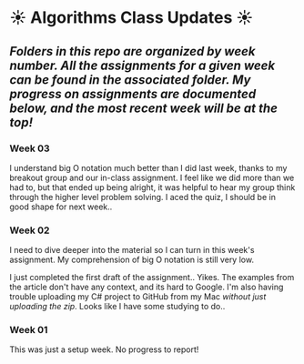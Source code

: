 # :sunny: Algorithms Class Updates :sunny:

## *Folders in this repo are organized by week number. All the assignments for a given week can be found in the associated folder. My progress on assignments are documented below, and the most recent week will be at the top!*

### Week 03
I understand big O notation much better than I did last week, thanks to my breakout group and our in-class assignment. I feel like we did more than we had to, but that ended up being alright, it was helpful to hear my group think through the higher level problem solving. I aced the quiz, I should be in good shape for next week..

### Week 02
I need to dive deeper into the material so I can turn in this week's assignment. My comprehension of big O notation is still very low.

I just completed the first draft of the assignment.. Yikes. The examples from the article don't have any context, and its hard to Google. I'm also having trouble uploading my C# project to GitHub from my Mac *without just uploading the zip*. Looks like I have some studying to do..

### Week 01
This was just a setup week. No progress to report!